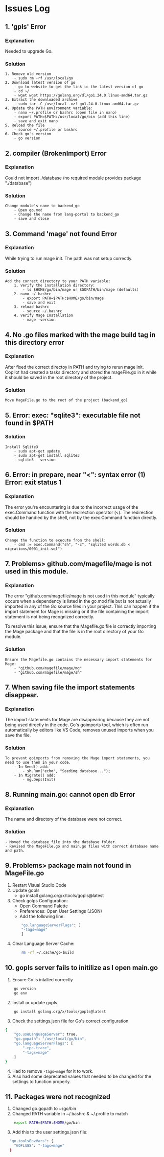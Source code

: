 # Issues Log

## 1. 'gpls' Error

### Explanation

Needed to upgrade Go.

### Solution
	1. Remove old version
		- sudo rm -rf /usr/local/go
	2. Download latest version of go
		- go to website to get the link to the latest version of go
		- cd ~/
		- wget wget https://golang.org/dl/go1.24.0.linux-amd64.tar.gz
	3. Extract the downloaded archive
		- sudo tar -C /usr/local -xzf go1.24.0.linux-amd64.tar.gz
	4. Update the PATH environment variable:
		- nano ~/.profile or bashrc (open file in nano)
		- export PATH=$PATH:/usr/local/go/bin (add this line)
		- save and exit nano
	5. Reload the file
		- source ~/.profile or bashrc
	6. Check go's version
		- go version
	
## 2. compiler (BrokenImport) Error

### Explanation

Could not import ./database (no required module provides package "./database") 

### Solution
	Change module's name to backend_go
		- Open go.mod
		- Change the name from lang-portal to backend_go
		- save and close
		
## 3. Command 'mage' not found Error

### Explanation
While trying to run mage init.
The path was not setup correctly.

### Solution
	Add the correct directory to your PATH variable:
		1. Verify the installation directory:
			- ls $HOME/go/bin/mage or $GOPATH/bin/mage (defaults)
		2. nano ~/.bashrc
			- export PATH=$PATH:$HOME/go/bin/mage
			- save and exit
		3. reload bashrc
			- source ~/.bashrc
		4. Verify Mage Installation
			- mage -version
			
## 4. No .go files marked with the mage build tag in this directory error

### Explanation
After fixed the correct directoy in PATH and trying to rerun mage init.
Copilot had created a tasks directory and stored the mageFile.go in it while it should be saved in the root directory of the project.

### Solution
	Move MageFile.go to the root of the project (backend_go)

## 5. Error: exec: "sqlite3": executable file not found in $PATH

### Solution
	Install Sqlite3
		- sudo apt-get update
		- sudo apt-get install sqlite3
		- sqlite3 --version

## 6. Error: in prepare, near "<": syntax error (1) Error: exit status 1

### Explanation

The error you're encountering is due to the incorrect usage of the exec.Command function with the redirection operator (<). The redirection should be handled by the shell, not by the exec.Command function directly.

### Solution
    Change the function to execute from the shell:
        - cmd := exec.Command("sh", "-c", "sqlite3 words.db < migrations/0001_init.sql")

## 7. Problems> github.com/magefile/mage is not used in this module.

### Explanation
The error "github.com/magefile/mage is not used in this module" typically occurs when a dependency is listed in the go.mod file but is not actually imported in any of the Go source files in your project. This can happen if the import statement for Mage is missing or if the file containing the import statement is not being recognized correctly.

To resolve this issue, ensure that the Magefile.go file is correctly importing the Mage package and that the file is in the root directory of your Go module.

### Solution

    Ensure the Magefile.go contains the necessary import statements for Mage:
        - "github.com/magefile/mage/mg"
        - "github.com/magefile/mage/sh"

## 7. When saving file the import statements disappear.

### Explanation
The import statements for Mage are disappearing because they are not being used directly in the code. Go's goimports tool, which is often run automatically by editors like VS Code, removes unused imports when you save the file.

### Solution
    To prevent goimports from removing the Mage import statements, you need to use them in your code.
        - In Seed() add:
            - sh.Run("echo", "Seeding database...");
        - In Migrate() add:
            - mg.Deps(Init)

## 8. Running main.go: cannot open db Error

### Explanation
The name and directory of the database were not correct.

### Solution
	- Moved the database file into the database folder.
	- Revised the MageFile.go and main.go files with correct database name and path.

## 9. Problems> package main not found in MageFile.go
1. Restart Visual Studio Code
2. Update gopls
	- go install golang.org/x/tools/gopls@latest
3. Check golps Configuration:
	- Open Command Palette
	- Preferences: Open User Settings (JSON)
	- Add the following line:
	```sh
		"go.languageServerFlags": [
        "-tags=mage"
    	]
	```
4. Clear Language Server Cache:
	```sh
		rm -rf ~/.cache/go-build
	```

## 10. gopls server fails to initilize as I open main.go
1. Ensure Go is intalled correctly
```sh
	go version
	go env
```
2. Install or update gopls
```sh
	go install golang.org/x/tools/gopls@latest
```
3. Check the settings.json file for Go's correct configuration
```sh
{
  	"go.useLanguageServer": true,
  	"go.gopath": "/usr/local/go/bin",
  	"go.languageServerFlags": [
    	"-rpc.trace",
    	"-tags=mage"
  	]
}
```

4. Had to remove `-tags=mage` for it to work.
5. Also had some deprecated values that needed to be changed for the settings to function properly.

## 11. Packages were not recognized
1. Changed go.gopath to ~/go/bin
2. Changed PATH variable in ~/.bashrc & ~/.profile to match
```sh
	export PATH=$PATH:$HOME/go/bin
```
3. Add this to the user settings.json file: 
```sh  
  "go.toolsEnvVars": {
    "GOFLAGS": "-tags=mage"
  }
```